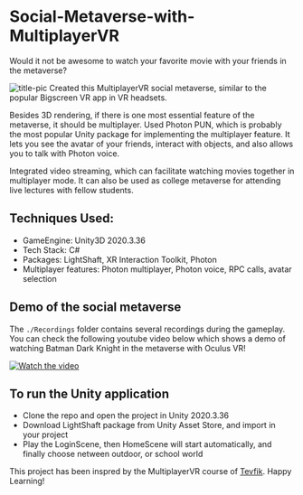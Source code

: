 # Social-Metaverse-with-MultiplayerVR

Would it not be awesome to watch your favorite movie with your friends in the metaverse?

![title-pic](https://github.com/saha0073/Social-Metaverse-with-MultiplayerVR/blob/main/outdoor_screeshot.png)
Created this MultiplayerVR social metaverse, similar to the popular Bigscreen VR app in VR headsets.

Besides 3D rendering, if there is one most essential feature of the metaverse, it should be multiplayer. Used Photon PUN, which is probably the most popular Unity package for implementing the multiplayer feature. It lets you see the avatar of your friends, interact with objects, and also allows you to talk with Photon voice. 

Integrated video streaming, which can facilitate watching movies together in multiplayer mode. It can also be used as college metaverse for attending live lectures with fellow students.

## Techniques Used:
* GameEngine: Unity3D 2020.3.36
* Tech Stack: C#
* Packages: LightShaft, XR Interaction Toolkit, Photon 
* Multiplayer features: Photon multiplayer, Photon voice, RPC calls, avatar selection

## Demo of the social metaverse
The `./Recordings` folder contains several recordings during the gameplay. You can check the following youtube video below which shows a demo of watching Batman Dark Knight in the metaverse with Oculus VR!

[![Watch the video](https://yt-embed.live/embed?v=QoodnSm9AeU)](https://www.youtube.com/watch?v=QoodnSm9AeU "Watch the video")

## To run the Unity application
* Clone the repo and open the project in Unity 2020.3.36
* Download LightShaft package from Unity Asset Store, and import in your project
* Play the LoginScene, then HomeScene will start automatically, and finally choose netween outdoor, or school world

This project has been inspred by the MultiplayerVR course of [Tevfik](https://www.udemy.com/course/multiplayer-virtual-reality-vr-development-with-unity/). Happy Learning!
